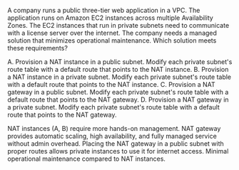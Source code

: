 A company runs a public three-tier web application in a VPC. The application runs on Amazon EC2 instances across multiple Availability Zones. The EC2 instances that run in private subnets need to communicate with a license server over the internet. The company needs a managed solution that minimizes operational maintenance. Which solution meets these requirements? 

A. Provision a NAT instance in a public subnet. Modify each private subnet's route table with a default route that points to the NAT instance. 
B. Provision a NAT instance in a private subnet. Modify each private subnet's route table with a default route that points to the NAT instance. 
C. Provision a NAT gateway in a public subnet. Modify each private subnet's route table with a default route that points to the NAT gateway. 
D. Provision a NAT gateway in a private subnet. Modify each private subnet's route table with a default route that points to the NAT gateway.

NAT instances (A, B) require more hands-on management.
NAT gateway provides automatic scaling, high availability, and fully managed service without admin overhead. Placing the NAT gateway in a public subnet with proper routes allows private instances to use it for internet access. Minimal operational maintenance compared to NAT instances.